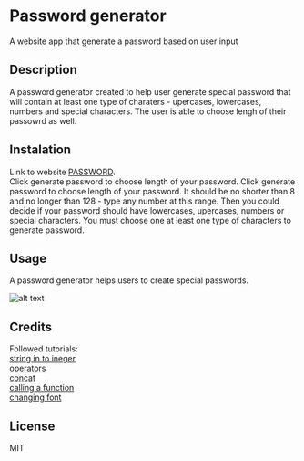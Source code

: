 # Password generator
A website app that generate a password based on user input

## Description
A password generator created to help user generate special password that will contain at least one type of charaters - upercases, lowercases, numbers and special characters. The user is able to choose lengh of their passowrd as well.

## Instalation
Link to website [PASSWORD](https://pauli090.github.io/password-generator/).
<br>
Click generate password to choose length of your password. Click generate password to choose length of your password. It should be no shorter than 8 and no longer than 128 - type any number at this range. Then you could decide if your password should have lowercases, upercases, numbers or special characters. You must choose one at least one type of characters to generate password.

## Usage
A password generator helps users to create special passwords. 

![alt text](../password-generator/password.jpg)

## Credits
Followed tutorials:
<br>
[string in to ineger](https://www.tutorialspoint.com/how-to-convert-a-string-into-integer-in-javascript)
<br>
[operators](https://www.w3schools.com/jsref/jsref_operators.asp)
<br>
[concat](https://developer.mozilla.org/en-US/docs/Web/JavaScript/Reference/Global_Objects/Array/concat)
<br>
[calling a function](https://www.youtube.com/watch?v=QpHiwoj-vK8)
<br>
[changing font](https://www.youtube.com/watch?v=JkeyKeK3V24)

## License
MIT
